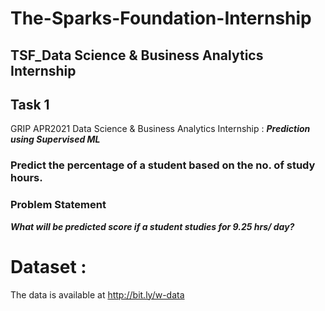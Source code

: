 # The-Sparks-Foundation-Internship
## TSF_Data Science &amp; Business Analytics Internship
## Task 1
  GRIP APR2021
  Data Science & Business Analytics Internship :
  ***Prediction using Supervised ML***
### Predict the percentage of a student based on the no. of study hours.
### Problem Statement
***What will be predicted score if a student studies for 9.25 hrs/ day?***
# Dataset : 
The data is available at http://bit.ly/w-data
